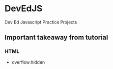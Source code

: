 # DevEdJS
Dev Ed Javascript Practice Projects

## Important takeaway from tutorial
### HTML 
- overflow:hidden 
